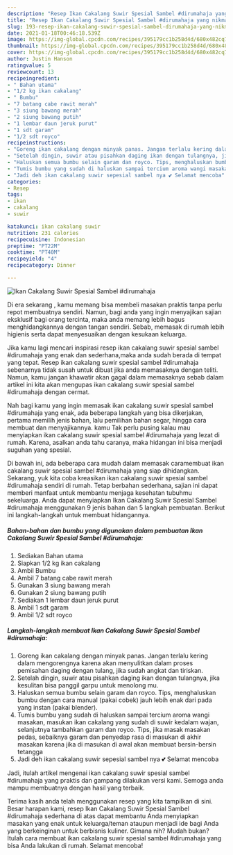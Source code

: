 ```yaml
---
description: "Resep Ikan Cakalang Suwir Spesial Sambel #dirumahaja yang nikmat Untuk Jualan"
title: "Resep Ikan Cakalang Suwir Spesial Sambel #dirumahaja yang nikmat Untuk Jualan"
slug: 193-resep-ikan-cakalang-suwir-spesial-sambel-dirumahaja-yang-nikmat-untuk-jualan
date: 2021-01-18T00:46:18.539Z
image: https://img-global.cpcdn.com/recipes/395179cc1b258d4d/680x482cq70/ikan-cakalang-suwir-spesial-sambel-dirumahaja-foto-resep-utama.jpg
thumbnail: https://img-global.cpcdn.com/recipes/395179cc1b258d4d/680x482cq70/ikan-cakalang-suwir-spesial-sambel-dirumahaja-foto-resep-utama.jpg
cover: https://img-global.cpcdn.com/recipes/395179cc1b258d4d/680x482cq70/ikan-cakalang-suwir-spesial-sambel-dirumahaja-foto-resep-utama.jpg
author: Justin Hanson
ratingvalue: 5
reviewcount: 13
recipeingredient:
- " Bahan utama"
- "1/2 kg ikan cakalang"
- " Bumbu"
- "7 batang cabe rawit merah"
- "3 siung bawang merah"
- "2 siung bawang putih"
- "1 lembar daun jeruk purut"
- "1 sdt garam"
- "1/2 sdt royco"
recipeinstructions:
- "Goreng ikan cakalang dengan minyak panas. Jangan terlalu kering dalam mengorengnya karena akan menyulitkan dalam proses pemisahan daging dengan tulang, jika sudah angkat dan tiriskan."
- "Setelah dingin, suwir atau pisahkan daging ikan dengan tulangnya, jika kesulitan bisa panggil garpu untuk menolong mu."
- "Haluskan semua bumbu selain garam dan royco. Tips, menghaluskan bumbu dengan cara manual (pakai cobek) jauh lebih enak dari pada yang instan (pakai blender)."
- "Tumis bumbu yang sudah di haluskan sampai tercium aroma wangi masakan, masukan ikan cakalang yang sudah di suwir kedalam wajan, selanjutnya tambahkan garam dan royco. Tips, jika masak masakan pedas, sebaiknya garam dan penyedap rasa di masukan di akhir masakan karena jika di masukan di awal akan membuat bersin-bersin tetangga"
- "Jadi deh ikan cakalang suwir sepesial sambel nya 💕 Selamat mencoba"
categories:
- Resep
tags:
- ikan
- cakalang
- suwir

katakunci: ikan cakalang suwir 
nutrition: 231 calories
recipecuisine: Indonesian
preptime: "PT22M"
cooktime: "PT40M"
recipeyield: "4"
recipecategory: Dinner

---
```



![Ikan Cakalang Suwir Spesial Sambel #dirumahaja](https://img-global.cpcdn.com/recipes/395179cc1b258d4d/680x482cq70/ikan-cakalang-suwir-spesial-sambel-dirumahaja-foto-resep-utama.jpg)

Di era  sekarang , kamu memang bisa membeli masakan praktis tanpa perlu repot membuatnya sendiri. Namun, bagi anda yang ingin menyajikan sajian eksklusif bagi orang tercinta, maka anda memang lebih bagus menghidangkannya dengan tangan sendiri. Sebab, memasak di rumah lebih higienis serta dapat menyesuaikan dengan kesukaan keluarga.

Jika kamu lagi mencari inspirasi resep ikan cakalang suwir spesial sambel #dirumahaja yang enak dan sederhana,maka anda sudah berada di tempat yang tepat. Resep ikan cakalang suwir spesial sambel #dirumahaja  sebenarnya tidak susah untuk dibuat jika anda memasaknya dengan teliti. Namun, kamu jangan khawatir akan gagal dalam memasaknya 
sebab dalam artikel ini kita akan mengupas ikan cakalang suwir spesial sambel #dirumahaja dengan cermat.  



Nah bagi kamu yang ingin memasak ikan cakalang suwir spesial sambel #dirumahaja yang enak, ada beberapa langkah yang bisa dikerjakan, pertama memilih jenis bahan, lalu pemilihan bahan segar, hingga cara membuat dan menyajikannya. kamu Tak perlu pusing kalau mau menyiapkan ikan cakalang suwir spesial sambel #dirumahaja yang lezat di rumah. Karena, asalkan anda  tahu caranya, maka hidangan ini bisa menjadi suguhan yang spesial.

Di bawah ini, ada beberapa cara mudah dalam memasak caramembuat ikan cakalang suwir spesial sambel #dirumahaja yang siap dihidangkan. Sekarang, yuk kita coba kreasikan ikan cakalang suwir spesial sambel #dirumahaja sendiri di rumah. Tetap berbahan sederhana, sajian ini dapat memberi manfaat untuk membantu menjaga kesehatan tubuhmu sekeluarga. Anda dapat menyiapkan Ikan Cakalang Suwir Spesial Sambel #dirumahaja menggunakan 9 jenis bahan dan 5 langkah pembuatan. Berikut ini langkah-langkah untuk membuat hidangannya.

<!--inarticleads1-->

##### Bahan-bahan dan bumbu yang digunakan dalam pembuatan Ikan Cakalang Suwir Spesial Sambel #dirumahaja:

1. Sediakan  Bahan utama
1. Siapkan 1/2 kg ikan cakalang
1. Ambil  Bumbu
1. Ambil 7 batang cabe rawit merah
1. Gunakan 3 siung bawang merah
1. Gunakan 2 siung bawang putih
1. Sediakan 1 lembar daun jeruk purut
1. Ambil 1 sdt garam
1. Ambil 1/2 sdt royco




<!--inarticleads2-->

##### Langkah-langkah membuat Ikan Cakalang Suwir Spesial Sambel #dirumahaja:

1. Goreng ikan cakalang dengan minyak panas. Jangan terlalu kering dalam mengorengnya karena akan menyulitkan dalam proses pemisahan daging dengan tulang, jika sudah angkat dan tiriskan.
1. Setelah dingin, suwir atau pisahkan daging ikan dengan tulangnya, jika kesulitan bisa panggil garpu untuk menolong mu.
1. Haluskan semua bumbu selain garam dan royco. Tips, menghaluskan bumbu dengan cara manual (pakai cobek) jauh lebih enak dari pada yang instan (pakai blender).
1. Tumis bumbu yang sudah di haluskan sampai tercium aroma wangi masakan, masukan ikan cakalang yang sudah di suwir kedalam wajan, selanjutnya tambahkan garam dan royco. Tips, jika masak masakan pedas, sebaiknya garam dan penyedap rasa di masukan di akhir masakan karena jika di masukan di awal akan membuat bersin-bersin tetangga
1. Jadi deh ikan cakalang suwir sepesial sambel nya 💕 Selamat mencoba




Jadi, itulah artikel mengenai  ikan cakalang suwir spesial sambel #dirumahaja  yang praktis dan gampang dilakukan versi kami. Semoga anda mampu membuatnya dengan hasil yang terbaik. 

Terima kasih anda telah menggunakan resep yang kita tampilkan di sini. Besar harapan kami, resep  Ikan Cakalang Suwir Spesial Sambel #dirumahaja sederhana di atas dapat membantu Anda menyiapkan masakan yang enak untuk keluarga/teman ataupun menjadi ide bagi Anda yang berkeinginan untuk berbisnis kuliner. Gimana nih? Mudah bukan? Itulah cara membuat ikan cakalang suwir spesial sambel #dirumahaja yang bisa Anda lakukan di rumah. Selamat mencoba!

